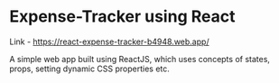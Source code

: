 # Expense-Tracker using React
Link - https://react-expense-tracker-b4948.web.app/

A simple web app built using ReactJS, which uses concepts of states, props, setting dynamic CSS properties etc.
